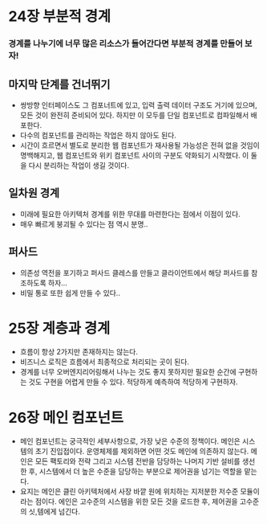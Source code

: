 # 24장 부분적 경계
### 경계를 나누기에 너무 많은 리소스가 들어간다면 부분적 경계를 만들어 보자!

## 마지막 단계를 건너뛰기
- 쌍방향 인터페이스도 그 컴포너트에 있고, 입력 출력 데이터 구조도 거기에 있으며, 모든 것이 완전히 준비되어 있다. 하지만 이 모두를 단일 컴포넌트로 컴파일해서 배포한다.
- 다수의 컴포넌트를 관리하는 작업은 하지 않아도 된다.
- 시간이 흐르면서 별도로 분리한 웹 컴포넌트가 재사용될 가능성은 전혀 없을 것임이 명백해지고, 웹 컴포넌트와 위키 컴포넌트 사이의 구분도 약화되기 시작했다. 이 둘을 다시 분리하는 작업이 생길 것이다.

## 일차원 경계
- 미래에 필요한 아키텍처 경계를 위한 무대를 마련한다는 점에서 이점이 있다.
- 매우 빠르게 붕괴될 수 있다는 점 역시 분명..

## 퍼사드
- 의존성 역전을 포기하고 퍼사드 클레스를 만들고 클라이언트에서 해당 퍼사드를 참조하도록 하자...
- 비밀 통로 또한 쉽게 만들 수 있다..

# 25장 계층과 경계
- 흐름이 항상 2가지만 존재하지는 않는다.
- 비즈니스 로직은 흐름에서 최종적으로 처리되는 곳이 된다.
- 경계를 너무 오버엔지리어링해서 나누는 것도 좋지 못하지만 필요한 순간에 구현하는 것도 구현을 어렵게 만들 수 있다. 적당하게 예측하여 적당하게 구현하자.

# 26장 메인 컴포넌트
- 메인 컴포넌트는 궁극적인 세부사항으로, 가장 낮은 수준의 정책이다. 메인은 시스템의 초기 진입접이다. 운영체제를 제외하면 어떤 것도 메인에 의존하지 않는다. 메인은 모든 팩토리와 전략 그리고 시스템 전반을 담당하는 나머지 기반 설비를 생선한 후, 시스템에서 더 높은 수준을 담당하는 부분으로 제어권을 넘기는 역할을 맡는다.
- 요지는 메인은 클린 아키텍처에서 사장 바깥 원에 위치하는 지저분한 저수준 모듈이라는 점이다. 에인은 고수준의 시스템을 위한 모든 것을 로드한 후, 제어권을 고수준의 싯,템에게 넘긴다.